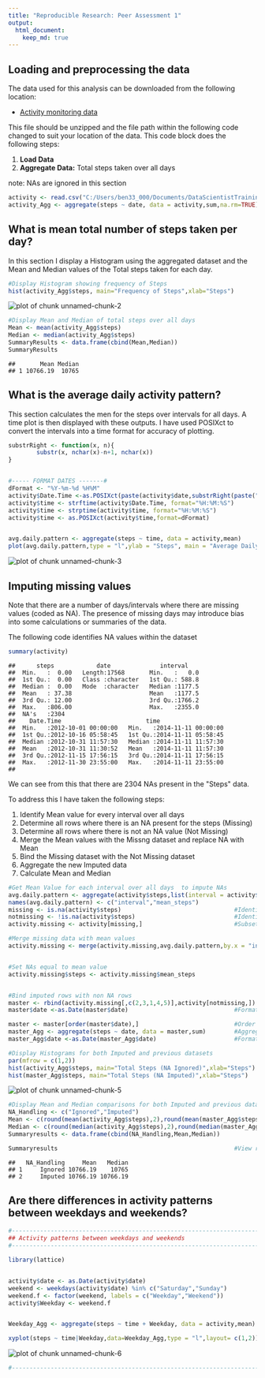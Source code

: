 ```yaml
---
title: "Reproducible Research: Peer Assessment 1"
output: 
  html_document:
    keep_md: true
---
```



## Loading and preprocessing the data

The data used for this analysis can be downloaded from the following location:

* [Activity monitoring data](https://d396qusza40orc.cloudfront.net/repdata%2Fdata%2Factivity.zip)

This file should be unzipped and the file path within the following code changed to suit your location of the data.
This code block does the following steps:

1. **Load Data**
2. **Aggregate Data:** Total steps taken over all days

note: NAs are ignored in this section


```r
activity <- read.csv("C:/Users/ben33_000/Documents/DataScientistTraining/ReproducibleResearch/Assignment01/RepData_PeerAssessment1/activity.csv",header=TRUE,sep=",",stringsAsFactors=FALSE,strip.white = TRUE)
activity_Agg <- aggregate(steps ~ date, data = activity,sum,na.rm=TRUE)
```


## What is mean total number of steps taken per day?  

In this section I display a Histogram using the aggregated dataset and the Mean and Median values of the Total steps taken for each day.


```r
#Display Histogram showing frequency of Steps
hist(activity_Agg$steps, main="Frequency of Steps",xlab="Steps")
```

![plot of chunk unnamed-chunk-2](figure/unnamed-chunk-2-1.png) 

```r
#Display Mean and Median of total steps over all days
Mean <- mean(activity_Agg$steps)
Median <- median(activity_Agg$steps)
SummaryResults <- data.frame(cbind(Mean,Median))
SummaryResults
```

```
##       Mean Median
## 1 10766.19  10765
```

## What is the average daily activity pattern?  

This section calculates the men for the steps over intervals for all days. A time plot is then displayed with these outputs.
I have used POSIXct to convert the intervals into a time format for accuracy of plotting.

```r
substrRight <- function(x, n){
        substr(x, nchar(x)-n+1, nchar(x))
}


#----- FORMAT DATES -------#
dFormat <- "%Y-%m-%d %H%M"
activity$Date.Time <-as.POSIXct(paste(activity$date,substrRight(paste("0000",activity$interval,sep=""),4)), format=dFormat)
activity$time <- strftime(activity$Date.Time, format="%H:%M:%S")
activity$time <- strptime(activity$time, format="%H:%M:%S")
activity$time <- as.POSIXct(activity$time,format=dFormat)


avg.daily.pattern <- aggregate(steps ~ time, data = activity,mean)
plot(avg.daily.pattern,type = "l",ylab = "Steps", main = "Average Daily Activity Pattern", xlab = "Interval")
```

![plot of chunk unnamed-chunk-3](figure/unnamed-chunk-3-1.png) 

## Imputing missing values  

Note that there are a number of days/intervals where there are missing values (coded as NA). The presence of missing days may introduce bias into some calculations or summaries of the data.

The following code identifies NA values within the dataset

```r
summary(activity)
```

```
##      steps            date              interval     
##  Min.   :  0.00   Length:17568       Min.   :   0.0  
##  1st Qu.:  0.00   Class :character   1st Qu.: 588.8  
##  Median :  0.00   Mode  :character   Median :1177.5  
##  Mean   : 37.38                      Mean   :1177.5  
##  3rd Qu.: 12.00                      3rd Qu.:1766.2  
##  Max.   :806.00                      Max.   :2355.0  
##  NA's   :2304                                        
##    Date.Time                        time                    
##  Min.   :2012-10-01 00:00:00   Min.   :2014-11-11 00:00:00  
##  1st Qu.:2012-10-16 05:58:45   1st Qu.:2014-11-11 05:58:45  
##  Median :2012-10-31 11:57:30   Median :2014-11-11 11:57:30  
##  Mean   :2012-10-31 11:30:52   Mean   :2014-11-11 11:57:30  
##  3rd Qu.:2012-11-15 17:56:15   3rd Qu.:2014-11-11 17:56:15  
##  Max.   :2012-11-30 23:55:00   Max.   :2014-11-11 23:55:00  
## 
```

We can see from this that there are 2304 NAs present in the "Steps" data.

To address this I have taken the following steps:

1. Identify Mean value for every interval over all days
2. Determine all rows where there is an NA present for the steps (Missing)
3. Determine all rows where there is not an NA value (Not Missing)
4. Merge the Mean values with the Missng dataset and replace NA with Mean
5. Bind the Missing dataset with the Not Missing dataset
6. Aggregate the new Imputed data
7. Calculate Mean and Median


```r
#Get Mean Value for each interval over all days  to impute NAs
avg.daily.pattern <- aggregate(activity$steps,list(interval = activity$interval),FUN=mean,na.rm=TRUE)
names(avg.daily.pattern) <- c("interval","mean_steps")
missing <- is.na(activity$steps)                                #Identify NAs
notmissing <- !is.na(activity$steps)                            #Identify non NAs
activity.missing <- activity[missing,]                          #Subset data for NAs

#Merge missing data with mean values
activity.missing <- merge(activity.missing,avg.daily.pattern,by.x = "interval",by.y = "interval")


#Set NAs equal to mean value
activity.missing$steps <- activity.missing$mean_steps


#Bind imputed rows with non NA rows
master <- rbind(activity.missing[,c(2,3,1,4,5)],activity[notmissing,])
master$date <-as.Date(master$date)                              #FormatDate

master <- master[order(master$date),]                           #Order data by date
master_Agg <- aggregate(steps ~ date, data = master,sum)        #Aggregate (Total) data step over date
master_Agg$date <-as.Date(master_Agg$date)                      #FormatDate

#Display Histograms for both Imputed and previous datasets
par(mfrow = c(1,2))
hist(activity_Agg$steps, main="Total Steps (NA Ignored)",xlab="Steps")
hist(master_Agg$steps, main="Total Steps (NA Imputed)",xlab="Steps") 
```

![plot of chunk unnamed-chunk-5](figure/unnamed-chunk-5-1.png) 

```r
#Display Mean and Median comparisons for both Imputed and previous datasets
NA_Handling <- c("Ignored","Imputed")
Mean <- c(round(mean(activity_Agg$steps),2),round(mean(master_Agg$steps),2))
Median <- c(round(median(activity_Agg$steps),2),round(median(master_Agg$steps),2))
Summaryresults <- data.frame(cbind(NA_Handling,Mean,Median))

Summaryresults                                                  #View results
```

```
##   NA_Handling     Mean   Median
## 1     Ignored 10766.19    10765
## 2     Imputed 10766.19 10766.19
```


## Are there differences in activity patterns between weekdays and weekends?


```r
#----------------------------------------------------------------------------------------------------------
## Activity patterns between weekdays and weekends
#----------------------------------------------------------------------------------------------------------

library(lattice)


activity$date <- as.Date(activity$date)
weekend <- weekdays(activity$date) %in% c("Saturday","Sunday")
weekend.f <- factor(weekend, labels = c("Weekday","Weekend"))
activity$Weekday <- weekend.f


Weekday_Agg <- aggregate(steps ~ time + Weekday, data = activity,mean)

xyplot(steps ~ time|Weekday,data=Weekday_Agg,type = "l",layout= c(1,2))
```

![plot of chunk unnamed-chunk-6](figure/unnamed-chunk-6-1.png) 

```r
#----------------------------------------------------------------------------------------------------------
```
